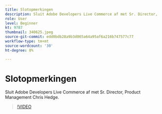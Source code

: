 ```yaml
---
title: Slotopmerkingen
description: Sluit Adobe Developers Live Commerce af met Sr. Director, Product Management Chris Hedge.
role: User
level: Beginner
kt: 9787
thumbnail: 340625.jpeg
source-git-commit: edd0bdb28a9b3d065a64a95af6a216b747577c77
workflow-type: tm+mt
source-wordcount: '30'
ht-degree: 0%

---
```


# Slotopmerkingen

Sluit Adobe Developers Live Commerce af met Sr. Director, Product Management Chris Hedge.

>[!VIDEO](https://video.tv.adobe.com/v/340625/?quality=12&learn=on)
